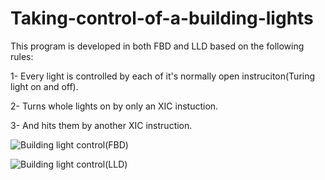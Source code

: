 # Taking-control-of-a-building-lights
This program is developed in both FBD and LLD based on the following rules:

1- Every light is controlled by each of it's normally open instruciton(Turing light on and off).

2- Turns whole lights on by only an XIC instuction.

3- And hits them by another XIC instruction.

![Building light control(FBD)](https://user-images.githubusercontent.com/41565191/56583388-b6806380-65ee-11e9-8f4d-12ab06ad354c.jpg)


![Building light control(LLD)](https://user-images.githubusercontent.com/41565191/56583389-b6806380-65ee-11e9-9ac5-21b83edda53b.jpg)
